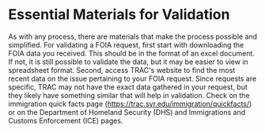 # Essential Materials for Validation
As with any process, there are materials that make the process possible and simplified. 
For validating a FOIA request, first start with downloading the FOIA data you received. This should be in the format of an excel document. If not, it is still possible to validate the data, but it may be easier to view in spreadsheet format.
Second, access TRAC's website to find the most recent data on the issue pertaining to your FOIA request. Since requests are specific, TRAC may not have the exact data gathered in your request, but they likely have something similar that will help in validation. Check on the immigration quick facts page (https://trac.syr.edu/immigration/quickfacts/) or on the Department of Homeland Security (DHS) and Immigrations and Customs Enforcement (ICE) pages. 
